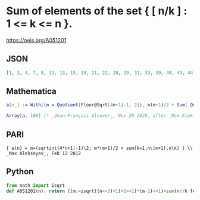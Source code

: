 # Sum of elements of the set \{ \[ n/k \] : 1 <\= k <\= n \}\.
https://oeis.org/A051201
## JSON
```JSON
[1, 3, 4, 7, 8, 12, 13, 15, 19, 21, 22, 28, 29, 31, 33, 39, 40, 43, 44, 51, 53, 55, 56, 60, 66, 68, 70, 73, 74, 83, 84, 87, 89, 91, 93, 103, 104, 106, 108, 112, 113, 123, 124, 127, 130, 132, 133, 138, 146, 149, 151, 154, 155, 159, 161, 172, 174, 176, 177, 183, 184, 186]
```
## Mathematica
```Mathematica
a[n_] := With[{m = Quotient[Floor@Sqrt[4n+1]-1, 2]}, m(m+1)/2 + Sum[ Quotient[n, k], {k, 1, Quotient[n, m+1]}]];
```
```Mathematica
Array[a, 100] (* _Jean-François Alcover_, Nov 20 2020, after _Max Alekseyev_ *)
```
## PARI
```PARI
{ a(n) = m=(sqrtint(4*n+1)-1)\2; m*(m+1)/2 + sum(k=1,n\(m+1),n\k) } \\ _Max Alekseyev_, Feb 12 2012
```
## Python
```Python
from math import isqrt
def A051201(n): return ((m:=isqrt((n<<2)+1)+1>>1)*(m-1)>>1)+sum(n//k for k in range(1,n//m+1)) # _Chai Wah Wu_, Oct 31 2023
```
